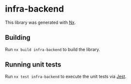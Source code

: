 # infra-backend

This library was generated with [Nx](https://nx.dev).

## Building

Run `nx build infra-backend` to build the library.

## Running unit tests

Run `nx test infra-backend` to execute the unit tests via [Jest](https://jestjs.io).
